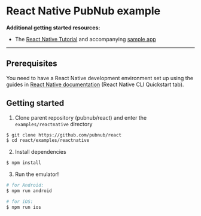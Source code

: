 # React Native PubNub example

**Additional getting started resources:**

-   The [React Native Tutorial](https://pubnub.com/tutorials/getting-started-chat-sdk-react-native/) and accompanying [sample app](https://github.com/PubNubDevelopers/)

---

## Prerequisites

You need to have a React Native development environment set up using the guides in [React Native documentation](https://facebook.github.io/react-native/docs/getting-started) (React Native CLI Quickstart tab).

## Getting started

1. Clone parent repository (pubnub/react) and enter the `examples/reactnative` directory

```bash
$ git clone https://github.com/pubnub/react
$ cd react/examples/reactnative
```

2. Install dependencies

```bash
$ npm install
```

3. Run the emulator!

```bash
# for Android:
$ npm run android

# for iOS:
$ npm run ios
```
